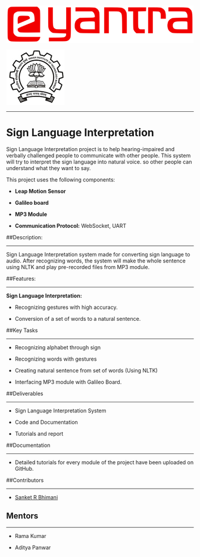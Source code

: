 ![e-Yantra Summer Internship](./EyantraLogoLarge.png)

![logo](./iitbblack.jpg)

***

# Sign Language Interpretation

Sign Language Interpretation project is to help hearing-impaired and verbally challenged people to communicate with other people. This system will try to interpret the sign language into natural voice. so other people can understand what they want to say.



This project uses the following components:

* **Leap Motion Sensor**

* **Galileo board**

* **MP3 Module**

* **Communication Protocol:** WebSocket, UART




##Description:

***

Sign Language Interpretation system made for converting sign language to audio. After recognizing words, the system will make the whole sentence using NLTK and play pre-recorded files from MP3 module.







##Features:

***

**Sign Language Interpretation:**

- Recognizing gestures with high accuracy.

- Conversion of a set of words to a natural sentence.


##Key Tasks

***

* Recognizing alphabet through sign

* Recognizing words with gestures

* Creating natural sentence from set of words (Using NLTK)

* Interfacing MP3 module with Galileo Board.





##Deliverables

***

* Sign Language Interpretation System

* Code and Documentation

* Tutorials and report



##Documentation

***

* Detailed tutorials for every module of the project have been uploaded on GitHub.





##Contributors

***

  * [Sanket R Bhimani](https://github.com/sanketbhimani)

  

## Mentors

***

  * Rama Kumar

  * Aditya Panwar
